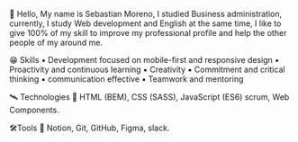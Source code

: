 👋 Hello, My name is Sebastian Moreno, I studied Business administration, currently, I study Web development and English at the same time, I like to give 100% of my skill to improve my professional profile and help the other people of my around me.

😁 Skills
▪️ Development focused on mobile-first and responsive design
▪️ Proactivity and continuous learning
▪️ Creativity
▪️ Commitment and critical thinking
▪️ communication effective
▪️ Teamwork and mentoring

🛰 Technologies
📌 HTML (BEM), CSS (SASS), JavaScript (ES6) scrum, Web Components.

🛠Tools
📌 Notion, Git, GitHub, Figma, slack.

<!---
sebastianmoreno731/sebastianmoreno731 is a ✨ special ✨ repository because its `README.md` (this file) appears on your GitHub profile.
You can click the Preview link to take a look at your changes.
--->
